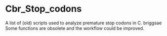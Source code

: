 # Cbr_Stop_codons
A list of (old) scripts used to analyze premature stop codons in C. briggsae
Some functions are obsolete and the workflow could be improved. 

